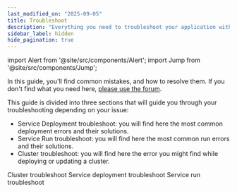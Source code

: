 ```yaml
---
last_modified_on: "2025-09-05"
title: Troubleshoot
description: "Everything you need to troubleshoot your application with Qovery"
sidebar_label: hidden
hide_pagination: true
---
```


import Alert from '@site/src/components/Alert';
import Jump from '@site/src/components/Jump';

<Alert type="info">

In this guide, you'll find common mistakes, and how to resolve them. If you don't find what you need here, [please use the forum](https://discuss.qovery.com/).

</Alert>



This guide is divided into three sections that will guide you through your troubleshooting depending on your issue:

- Service Deployment troubleshoot: you will find here the most common deployment errors and their solutions. 
- Service Run troubleshoot: you will find here the most common run errors and their solutions.
- Cluster troubleshoot: you will find here the error you might find while deploying or updating a cluster.

<Jump to="/docs/using-qovery/troubleshoot/cluster-troubleshoot/">Cluster troubleshoot</Jump>
<Jump to="/docs/using-qovery/troubleshoot/service-deployment-troubleshoot/">Service deployment troubleshoot</Jump>
<Jump to="/docs/using-qovery/troubleshoot/service-run-troubleshoot/">Service run troubleshoot</Jump>



